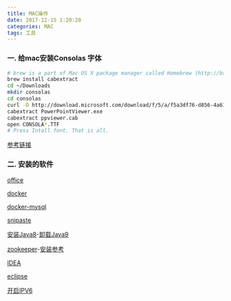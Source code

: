 ```yaml
---
title: MAC操作
date: 2017-12-15 1:20:20
categories: MAC
tags: 工具
---
```

### 一. 给mac安装Consolas 字体

```bash
# brew is a part of Mac OS X package manager called Homebrew (http://brew.sh/).
brew install cabextract
cd ~/Downloads
mkdir consolas
cd consolas
curl -O http://download.microsoft.com/download/f/5/a/f5a3df76-d856-4a61-a6bd-722f52a5be26/PowerPointViewer.exe
cabextract PowerPointViewer.exe
cabextract ppviewer.cab
open CONSOLA*.TTF
# Press Intall font. That is all.
```
<!--more-->
[参考链接](http://ikato.com/blog/how-to-install-consolas-font-on-mac-os-x.html)

### 二. 安装的软件

[office](http://www.jianshu.com/p/2172835cfb17)

[docker](https://www.docker.com/docker-mac)

[docker-mysql](https://hub.alauda.cn/repos/alauda/mysql)

[snipaste](https://zh.snipaste.com/)

[安装Java8](http://www.oracle.com/technetwork/java/javase/downloads/jdk8-downloads-2133151.html)-[卸载Java9](https://gist.github.com/schnell18/bcb9833f725be22f6acd01f94b486392)

[zookeeper](https://zookeeper.apache.org/releases.html#download)-[安装参考](http://www.jianshu.com/p/0ba61bf7149f)

[IDEA](http://www.cnblogs.com/wang1024/p/7485758.html)

[eclipse](http://www.eclipse.org/downloads/)

[开启IPV6](https://github.com/XX-net/XX-Net/wiki/IPv6-Mac)
